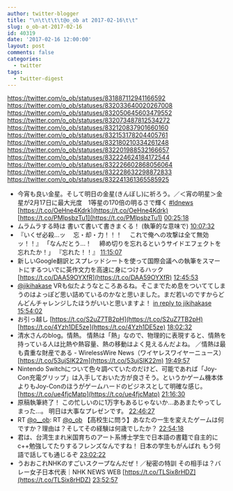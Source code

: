 ```yaml
---
author: twitter-blogger
title: "\n\t\t\t\t@o_ob at 2017-02-16\t\t"
slug: o_ob-at-2017-02-16
id: 40319
date: '2017-02-16 12:00:00'
layout: post
comments: false
categories:
  - twitter
tags:
  - twitter-digest
---
```


https://twitter.com/o_ob/statuses/831887112941166592 https://twitter.com/o_ob/statuses/832033640020267008 https://twitter.com/o_ob/statuses/832050645603479552 https://twitter.com/o_ob/statuses/832073487812534272 https://twitter.com/o_ob/statuses/832120837901660160 https://twitter.com/o_ob/statuses/832153178204405761 https://twitter.com/o_ob/statuses/832180210334261248 https://twitter.com/o_ob/statuses/832201988532166657 https://twitter.com/o_ob/statuses/832224624184172544 https://twitter.com/o_ob/statuses/832226602868056064 https://twitter.com/o_ob/statuses/832228632298872833 https://twitter.com/o_ob/statuses/832241361365585925  

*   今宵も良い金星。そして明日の金星(きんぼし)に祈ろう。／＜宵の明星＞金星が2月17日に最大光度　1等星の170倍の明るさで輝く [#ldnews](https://twitter.com/search?q=%23ldnews&src=hash) [https://t.co/OeHne4Kdrk](https://t.co/OeHne4Kdrk) [https://t.co/PMlpsbzTu1](https://t.co/PMlpsbzTu1) [00:25:18](https://twitter.com/o_ob/statuses/831887112941166592)
*   ムラムラする時は 書いて書いて書きまくる！ (執筆的な意味で) [10:07:32](https://twitter.com/o_ob/statuses/832033640020267008)
*   『いくぜ必殺…ッ 　忘・却・力！！！ 　これで俺への攻撃は全て無効ッ！！』 「なんだとう…！ 　締め切りを忘れるというサイドエフェクトを忘れたか！」 『忘れた！！』 [11:15:07](https://twitter.com/o_ob/statuses/832050645603479552)
*   新しいGoogle翻訳とスプレッドシートを使って国際会議への執筆をスマートにするついでに英作文力を高速に身につけるハック [https://t.co/DAA59OYXfR](https://t.co/DAA59OYXfR) [12:45:53](https://twitter.com/o_ob/statuses/832073487812534272)
*   [@jikihakase](https://twitter.com/jikihakase) VRも似たようなところあるね。そこまでため息をついててしまうのはよっぽど思い詰めているのかなと思いました。まだ若いのですからどんどんチャレンジしたほうがいいと思いますよ！ [in reply to jikihakase](https://twitter.com/jikihakase/statuses/832119767376949249) [15:54:02](https://twitter.com/o_ob/statuses/832120837901660160)
*   お引っ越し [https://t.co/S2uZ7TB2pH](https://t.co/S2uZ7TB2pH) [https://t.co/4Yzh1DE5ze](https://t.co/4Yzh1DE5ze) [18:02:32](https://twitter.com/o_ob/statuses/832153178204405761)
*   清水さんのblog。情熱。 情熱は「熱」なので、物理的に表現すると、情熱を持っている人は比熱や熱容量、熱の移動はよく見えるんだよね。 ／情熱は最も貴重な財産である - WirelessWire News（ワイヤレスワイヤーニュース） [https://t.co/53ujSIK22m](https://t.co/53ujSIK22m) [19:49:57](https://twitter.com/o_ob/statuses/832180210334261248)
*   Nintendo Switchについて色々調べていたのだけど、可能であれば「Joy-Con充電グリップ」は入手しておいた方が良さそう。というかゲーム機本体よりもJoy-Conのほうがゲームハードのビジネスとして明確な感じ。 [https://t.co/ue4fjcMatp](https://t.co/ue4fjcMatp) [21:16:30](https://twitter.com/o_ob/statuses/832201988532166657)
*   原稿執筆終了！ この忙しいのに1万字もあるじゃないか…ああまたやってしまった…。 明日は大事なプレゼンです。 [22:46:27](https://twitter.com/o_ob/statuses/832224624184172544)
*   RT [@o__ob](https://twitter.com/o__ob): RT [@o_ob](https://twitter.com/o_ob) 【高校生に問う】あなたの一生を変えたゲームは何ですか？理由は？そしてその経験は何歳でしたか？ [22:54:18](https://twitter.com/o_ob/statuses/832226602868056064)
*   君は、台湾生まれ米国育ちのアート系博士学生で日本語の書籍で自主的にc++勉強してたりするフレンズなんですね！ 日本の学生もがんばれ もう何語で話しても通じるぞ [23:02:22](https://twitter.com/o_ob/statuses/832228632298872833)
*   うおおこれNHKのすごいスクープなんだぜ！／秘密の特訓 その相手は？バレー女子日本代表｜NHK NEWS WEB [https://t.co/TLSix8rHDZ](https://t.co/TLSix8rHDZ) [23:52:57](https://twitter.com/o_ob/statuses/832241361365585925)